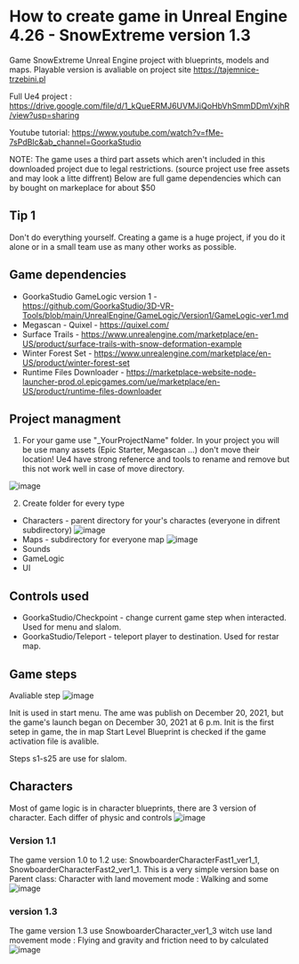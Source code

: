 # How to create game in Unreal Engine 4.26 - SnowExtreme version 1.3

Game SnowExtreme Unreal Engine project with blueprints, models and maps. 
Playable version is avaliable on project site https://tajemnice-trzebini.pl

Full Ue4 project : https://drive.google.com/file/d/1_kQueERMJ6UVMJiQoHbVhSmmDDmVxjhR/view?usp=sharing

Youtube tutorial: https://www.youtube.com/watch?v=fMe-7sPdBIc&ab_channel=GoorkaStudio

NOTE:
The game uses a third part assets which aren't included in this downloaded project due to legal restrictions. (source project use free assets and may look a litte diffrent)
Below are full game dependencies which can by bought on markeplace for about $50

## Tip 1
Don't do everything yourself.
Creating a game is a huge project, if you do it alone or in a small team use as many other works as possible.

## Game dependencies
- GoorkaStudio GameLogic version 1 - https://github.com/GoorkaStudio/3D-VR-Tools/blob/main/UnrealEngine/GameLogic/Version1/GameLogic-ver1.md
- Megascan - Quixel - https://quixel.com/
- Surface Trails - https://www.unrealengine.com/marketplace/en-US/product/surface-trails-with-snow-deformation-example
- Winter Forest Set - https://www.unrealengine.com/marketplace/en-US/product/winter-forest-set
- Runtime Files Downloader - https://marketplace-website-node-launcher-prod.ol.epicgames.com/ue/marketplace/en-US/product/runtime-files-downloader

## Project managment
1. For your game use "_YourProjectName" folder.  In your project you will be use many assets (Epic Starter, Megascan ...) don't move their location! Ue4 have strong refenerce and tools to rename and remove but this not work well in case of move directory.

![image](https://user-images.githubusercontent.com/54003204/148658692-bd063fd8-ccee-4246-aab5-f82070aac493.png)

2. Create folder for every type 
- Characters - parent directory for your's charactes (everyone in difrent subdirectory) ![image](https://user-images.githubusercontent.com/54003204/148658888-b3ee8dfa-9f09-447b-8f01-9ac248e96a4a.png)
- Maps - subdirectory for everyone map ![image](https://user-images.githubusercontent.com/54003204/148658906-83f0894e-71b6-4e97-a447-09139402a4ef.png)
- Sounds
- GameLogic
- UI

## Controls used
- GoorkaStudio/Checkpoint - change current game step when interacted. Used for menu and slalom.
- GoorkaStudio/Teleport - teleport player to destination. Used for restar map.

## Game steps
Avaliable step
![image](https://user-images.githubusercontent.com/54003204/148659314-df143654-43e5-4be2-8012-6bf923a044d9.png)

Init is used in start menu. The ame was publish on December 20, 2021, but the game's launch began on December 30, 2021 at 6 p.m. 
Init is the first setep in game, the in map Start Level Blueprint is checked if the game activation file is avalible.

Steps s1-s25 are use for slalom.

## Characters
Most of game logic is in character blueprints, there are 3 version of character. Each differ of physic and controls
![image](https://user-images.githubusercontent.com/54003204/148659601-dda31252-8f43-423f-bd9d-926e0dd37b3f.png)
### Version 1.1 
The game version 1.0 to 1.2 use: SnowboarderCharacterFast1_ver1_1, SnowboarderCharacterFast2_ver1_1.
This is a very simple version base on Parent class: Character with land movement mode : Walking and some 
![image](https://user-images.githubusercontent.com/54003204/148659843-9e00f211-0f8c-4ce6-99cc-39502119b0fc.png)

### version 1.3
The game version 1.3 use SnowboarderCharacter_ver1_3 witch use land movement mode : Flying and gravity and friction need to by calculated
![image](https://user-images.githubusercontent.com/54003204/148659910-00dea723-a5aa-4d84-b5aa-97f9053e03d8.png)

